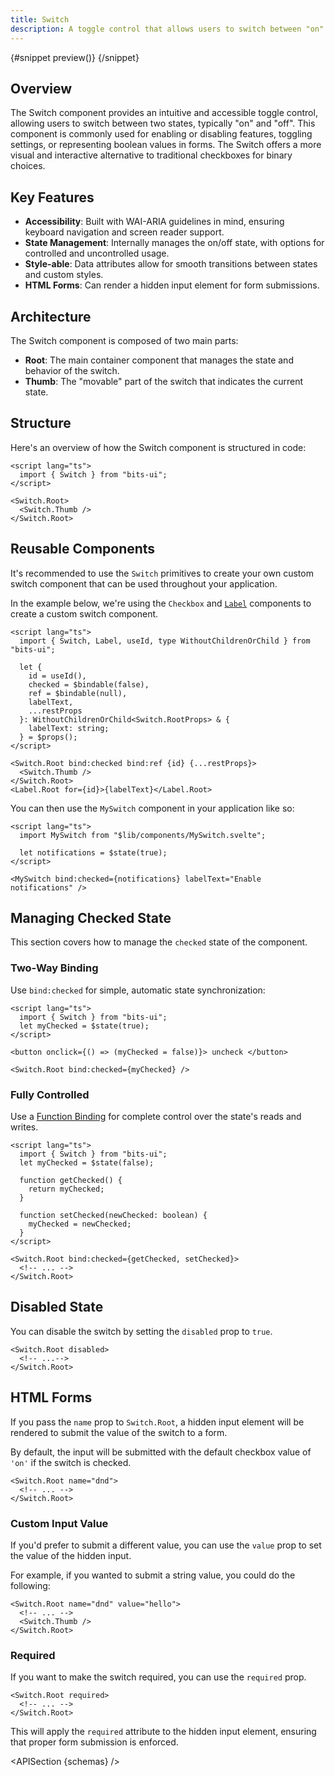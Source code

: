 ```yaml
---
title: Switch
description: A toggle control that allows users to switch between "on" and "off" states.
---
```


<script>
	import { APISection, ComponentPreview, SwitchDemo, SwitchDemoCustom, Callout } from '$lib/components/index.js'
	let { schemas } = $props()
</script>

<ComponentPreview name="switch-demo" componentName="Switch" variant="preview">

{#snippet preview()}
<SwitchDemo />
{/snippet}

</ComponentPreview>

## Overview

The Switch component provides an intuitive and accessible toggle control, allowing users to switch between two states, typically "on" and "off". This component is commonly used for enabling or disabling features, toggling settings, or representing boolean values in forms. The Switch offers a more visual and interactive alternative to traditional checkboxes for binary choices.

## Key Features

- **Accessibility**: Built with WAI-ARIA guidelines in mind, ensuring keyboard navigation and screen reader support.
- **State Management**: Internally manages the on/off state, with options for controlled and uncontrolled usage.
- **Style-able**: Data attributes allow for smooth transitions between states and custom styles.
- **HTML Forms**: Can render a hidden input element for form submissions.

## Architecture

The Switch component is composed of two main parts:

- **Root**: The main container component that manages the state and behavior of the switch.
- **Thumb**: The "movable" part of the switch that indicates the current state.

## Structure

Here's an overview of how the Switch component is structured in code:

```svelte
<script lang="ts">
  import { Switch } from "bits-ui";
</script>

<Switch.Root>
  <Switch.Thumb />
</Switch.Root>
```

## Reusable Components

It's recommended to use the `Switch` primitives to create your own custom switch component that can be used throughout your application.

In the example below, we're using the `Checkbox` and [`Label`](/docs/components/label) components to create a custom switch component.

```svelte title="MySwitch.svelte"
<script lang="ts">
  import { Switch, Label, useId, type WithoutChildrenOrChild } from "bits-ui";

  let {
    id = useId(),
    checked = $bindable(false),
    ref = $bindable(null),
    labelText,
    ...restProps
  }: WithoutChildrenOrChild<Switch.RootProps> & {
    labelText: string;
  } = $props();
</script>

<Switch.Root bind:checked bind:ref {id} {...restProps}>
  <Switch.Thumb />
</Switch.Root>
<Label.Root for={id}>{labelText}</Label.Root>
```

You can then use the `MySwitch` component in your application like so:

```svelte
<script lang="ts">
  import MySwitch from "$lib/components/MySwitch.svelte";

  let notifications = $state(true);
</script>

<MySwitch bind:checked={notifications} labelText="Enable notifications" />
```

## Managing Checked State

This section covers how to manage the `checked` state of the component.

### Two-Way Binding

Use `bind:checked` for simple, automatic state synchronization:

```svelte
<script lang="ts">
  import { Switch } from "bits-ui";
  let myChecked = $state(true);
</script>

<button onclick={() => (myChecked = false)}> uncheck </button>

<Switch.Root bind:checked={myChecked} />
```

### Fully Controlled

Use a [Function Binding](https://svelte.dev/docs/svelte/bind#Function-bindings) for complete control over the state's reads and writes.

```svelte
<script lang="ts">
  import { Switch } from "bits-ui";
  let myChecked = $state(false);

  function getChecked() {
    return myChecked;
  }

  function setChecked(newChecked: boolean) {
    myChecked = newChecked;
  }
</script>

<Switch.Root bind:checked={getChecked, setChecked}>
  <!-- ... -->
</Switch.Root>
```

## Disabled State

You can disable the switch by setting the `disabled` prop to `true`.

```svelte /disabled/
<Switch.Root disabled>
  <!-- ...-->
</Switch.Root>
```

<SwitchDemoCustom disabled labelText="Do not disturb" />

## HTML Forms

If you pass the `name` prop to `Switch.Root`, a hidden input element will be rendered to submit the value of the switch to a form.

By default, the input will be submitted with the default checkbox value of `'on'` if the switch is checked.

```svelte /name="dnd"/
<Switch.Root name="dnd">
  <!-- ... -->
</Switch.Root>
```

### Custom Input Value

If you'd prefer to submit a different value, you can use the `value` prop to set the value of the hidden input.

For example, if you wanted to submit a string value, you could do the following:

```svelte /value="hello"/
<Switch.Root name="dnd" value="hello">
  <!-- ... -->
  <Switch.Thumb />
</Switch.Root>
```

### Required

If you want to make the switch required, you can use the `required` prop.

```svelte /required/
<Switch.Root required>
  <!-- ... -->
</Switch.Root>
```

This will apply the `required` attribute to the hidden input element, ensuring that proper form submission is enforced.

<APISection {schemas} />
